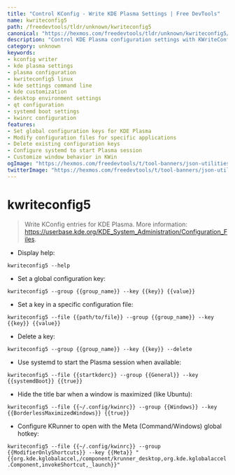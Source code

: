 ```yaml
---
title: "Control KConfig - Write KDE Plasma Settings | Free DevTools"
name: kwriteconfig5
path: /freedevtools/tldr/unknown/kwriteconfig5
canonical: "https://hexmos.com/freedevtools/tldr/unknown/kwriteconfig5/"
description: "Control KDE Plasma configuration settings with KWriteConfig5.  Modify KConfig entries and customize your desktop environment. Free online tool, no registration required."
category: unknown
keywords:
- kconfig writer
- kde plasma settings
- plasma configuration
- kwriteconfig5 linux
- kde settings command line
- kde customization
- desktop environment settings
- qt configuration
- systemd boot settings
- kwinrc configuration
features:
- Set global configuration keys for KDE Plasma
- Modify configuration files for specific applications
- Delete existing configuration keys
- Configure systemd to start Plasma session
- Customize window behavior in KWin
ogImage: "https://hexmos.com/freedevtools/t/tool-banners/json-utilities-banner.png"
twitterImage: "https://hexmos.com/freedevtools/t/tool-banners/json-utilities-banner.png"
---
```


# kwriteconfig5

> Write KConfig entries for KDE Plasma.
> More information: <https://userbase.kde.org/KDE_System_Administration/Configuration_Files>.

- Display help:

`kwriteconfig5 --help`

- Set a global configuration key:

`kwriteconfig5 --group {{group_name}} --key {{key}} {{value}}`

- Set a key in a specific configuration file:

`kwriteconfig5 --file {{path/to/file}} --group {{group_name}} --key {{key}} {{value}}`

- Delete a key:

`kwriteconfig5 --group {{group_name}} --key {{key}} --delete`

- Use systemd to start the Plasma session when available:

`kwriteconfig5 --file {{startkderc}} --group {{General}} --key {{systemdBoot}} {{true}}`

- Hide the title bar when a window is maximized (like Ubuntu):

`kwriteconfig5 --file {{~/.config/kwinrc}} --group {{Windows}} --key {{BorderlessMaximizedWindows}} {{true}}`

- Configure KRunner to open with the Meta (Command/Windows) global hotkey:

`kwriteconfig5 --file {{~/.config/kwinrc}} --group {{ModifierOnlyShortcuts}} --key {{Meta}} "{{org.kde.kglobalaccel,/component/krunner_desktop,org.kde.kglobalaccel.Component,invokeShortcut,_launch}}"`
